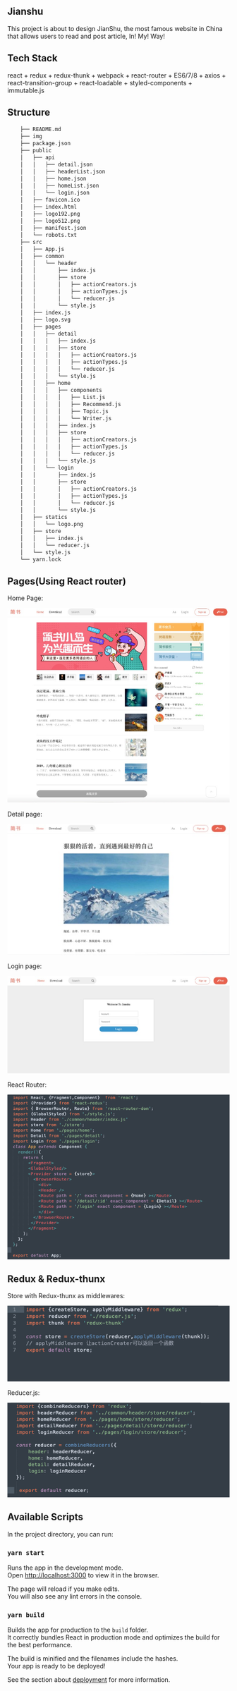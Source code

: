 ## Jianshu
This project is about to design JianShu, the most famous website in China that allows users to read and post article, In! My! Way!


## Tech Stack

react + redux + redux-thunk  + webpack + react-router + ES6/7/8 + axios + react-transition-group + react-loadable + styled-components + immutable.js

## Structure

				
		├── README.md
		├── img
		├── package.json
		├── public
		│   ├── api
		│   │   ├── detail.json
		│   │   ├── headerList.json
		│   │   ├── home.json
		│   │   ├── homeList.json
		│   │   └── login.json
		│   ├── favicon.ico
		│   ├── index.html
		│   ├── logo192.png
		│   ├── logo512.png
		│   ├── manifest.json
		│   └── robots.txt
		├── src
		│   ├── App.js
		│   ├── common
		│   │   └── header
		│   │       ├── index.js
		│   │       ├── store
		│   │       │   ├── actionCreators.js
		│   │       │   ├── actionTypes.js
		│   │       │   └── reducer.js
		│   │       └── style.js
		│   ├── index.js
		│   ├── logo.svg
		│   ├── pages
		│   │   ├── detail
		│   │   │   ├── index.js
		│   │   │   ├── store
		│   │   │   │   ├── actionCreators.js
		│   │   │   │   ├── actionTypes.js
		│   │   │   │   └── reducer.js
		│   │   │   └── style.js
		│   │   ├── home
		│   │   │   ├── components
		│   │   │   │   ├── List.js
		│   │   │   │   ├── Recommend.js
		│   │   │   │   ├── Topic.js
		│   │   │   │   └── Writer.js
		│   │   │   ├── index.js
		│   │   │   ├── store
		│   │   │   │   ├── actionCreators.js
		│   │   │   │   ├── actionTypes.js
		│   │   │   │   └── reducer.js
		│   │   │   └── style.js
		│   │   └── login
		│   │       ├── index.js
		│   │       ├── store
		│   │       │   ├── actionCreators.js
		│   │       │   ├── actionTypes.js
		│   │       │   └── reducer.js
		│   │       └── style.js
		│   ├── statics
		│   │   └── logo.png
		│   ├── store
		│   │   ├── index.js
		│   │   └── reducer.js
		│   └── style.js
		└── yarn.lock



## Pages(Using React router)

Home Page:

![HomePage](https://github.com/Alanshi2019/Jianshu-react/blob/master/img/imgUI.jpeg)


Detail page: 

![Detail](https://github.com/Alanshi2019/Jianshu-react/blob/master/img/imgDetail.jpeg)


Login page:

![Login page](https://github.com/Alanshi2019/Jianshu-react/blob/master/img/imgLogin.png)


React Router:

![React Router](https://github.com/Alanshi2019/Jianshu-react/blob/master/img/imgRouter.png)


## Redux & Redux-thunx

Store with Redux-thunx as middlewares:

![Redux](https://github.com/Alanshi2019/Jianshu-react/blob/master/img/imgReduxStore.png)


Reducer.js:

![Reucer](https://github.com/Alanshi2019/Jianshu-react/blob/master/img/imgReducer.png)



## Available Scripts

In the project directory, you can run:

### `yarn start`

Runs the app in the development mode.<br />
Open [http://localhost:3000](http://localhost:3000) to view it in the browser.

The page will reload if you make edits.<br />
You will also see any lint errors in the console.

### `yarn build`

Builds the app for production to the `build` folder.<br />
It correctly bundles React in production mode and optimizes the build for the best performance.

The build is minified and the filenames include the hashes.<br />
Your app is ready to be deployed!

See the section about [deployment](https://facebook.github.io/create-react-app/docs/deployment) for more information.
